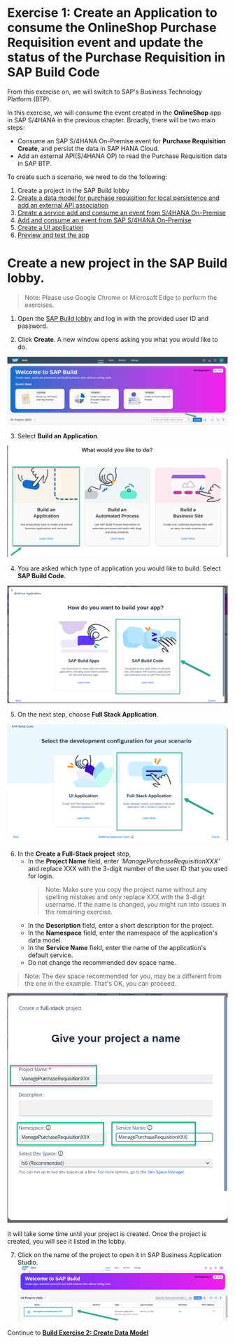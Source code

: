 # Exercise 1: Create an Application to consume the OnlineShop Purchase Requisition event and update the status of the Purchase Requisition in SAP Build Code

From this exercise on, we will switch to SAP's Business Technology Platform (BTP).

In this exercise, we will consume the event created in the **OnlineShop** app in SAP S/4HANA in the previous chapter. Broadly, there will be two main steps:
- Consume an SAP S/4HANA On-Premise event for **Purchase Requisition Create**, and persist the data in SAP HANA Cloud.
- Add an external API(S/4HANA OP) to read the Purchase Requisition data in SAP BTP.

To create such a scenario, we need to do the following:
1. Create a project in the SAP Build lobby
2. [Create a data model for purchase requisition for local persistence and add an external API association ](../../../buildcode/exercises/ex2/README.md)
3. [Create a service ](../../../buildcode/exercises/ex3/README.md)[add and consume an event from S/4HANA On-Premise](../../../buildcode/exercises/ex4/README.md)
4. [Add and consume an event from SAP S/4HANA On-Premise](../../../buildcode/exercises/ex4/README.md)
5. [Create a UI application](../../../buildcode/exercises/ex5/README.md)
6. [Preview and test the app](../../../buildcode/exercises/ex6/README.md)

# Create a new project in the SAP Build lobby.
> Note: Please use Google Chrome or Microsoft Edge to perform the exercises.

1. Open the [SAP Build lobby](https://lcapteched.eu10.build.cloud.sap/lobby) and log in with the provided user ID and password.

2. Click **Create**. A new window opens asking you what you would like to do. 

![](images/Build_001.png)

3. Select **Build an Application**.

![](images/Build_002.png)

4. You are asked which type of application you would like to build. Select **SAP Build Code**.

![](images/CreateProject_BuildCode.png)

5. On the next step, choose **Full Stack Application**. 

![](images/CreateFullStack.png)

6. In the **Create a Full-Stack project** step,
   - In the **Project Name** field, enter *'ManagePurchaseRequisitionXXX'* and replace XXX with the 3-digit number of the user ID that you used for login.
     > Note: Make sure you copy the project name without any spelling mistakes and only replace XXX with the 3-digit username. If the name is changed, you might run into issues in the remaining exercise.
   - In the **Description** field, enter a short description for the project.
   - In the **Namespace** field, enter the namespace of the application's data model.
   - In the **Service Name** field, enter the name of the application's default service.
   - Do not change the recommended dev space name.


> Note: The dev space recommended for you, may be a different from the one in the example. That's OK,  you can proceed.

![](images/ProjectName.png)

It will take some time until your project is created. Once the project is created, you will see it listed in the lobby. 

7. Click on the name of the project to open it in SAP Business Application Studio.
![](images/projectCreated.png)
   

Continue to **[Build Exercise 2: Create Data Model](../../../buildcode/exercises/ex2/README.md)**

